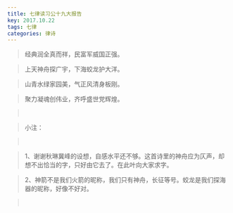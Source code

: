 ```yaml
---
title: 七律读习公十九大报告
key: 2017.10.22
tags: 七律
categories: 律诗
---
```


<blockquote class="blockquote-center">经典润全真而祥，民富军威国正强。
</blockquote>
<blockquote class="blockquote-center">上天神舟探广宇，下海蛟龙护大洋。
</blockquote>
<blockquote class="blockquote-center">山青水绿家园美，气正风清身板刚。
</blockquote>
<blockquote class="blockquote-center">聚力凝魂创伟业，齐呼盛世党辉煌。
</blockquote>
<blockquote class="blockquote-center"></br>
</blockquote>
<blockquote class="blockquote-center">小注：
</blockquote>
<blockquote class="blockquote-center"></br>
</blockquote>
<blockquote class="blockquote-center">1、谢谢秋琳冀峰的设想，自感水平还不够。这首诗里的神舟应为仄声，却想不出恰当的字，只好由它去了。在此叶向大家求字。
</blockquote>
<blockquote class="blockquote-center">2、神箭不是我们火箭的昵称，我们只有神舟，长征等号。蛟龙是我们探海器的昵称，好像不好对。
</blockquote>
<blockquote class="blockquote-center"></br>
</blockquote>

